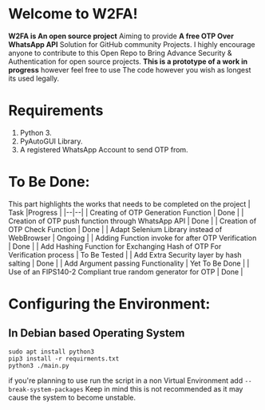# Welcome to W2FA!

**W2FA is An open source project** Aiming to provide **A free OTP Over WhatsApp API** Solution for GitHub community Projects. I highly encourage anyone to contribute to this Open Repo to Bring Advance Security & Authentication for open source projects. **This is a prototype of a  work in progress**  however feel free to use The code however you wish as longest its used legally.


# Requirements

 1. Python 3.
 2. PyAutoGUI Library.
 3. A registered WhatsApp Account to send OTP from.



#  To Be Done:
This part highlights the works that needs to be completed on the project
| Task |Progress  |
|--|--|
| Creating of OTP Generation Function | Done |
| Creation of OTP push function through WhatsApp API | Done |
| Creation of OTP Check Function | Done |
| Adapt Selenium Library instead of WebBrowser  | Ongoing   |
| Adding Function invoke for after OTP Verification | Done |
| Add Hashing Function for Exchanging Hash of OTP For Verification process | To Be Tested |
| Add Extra Security layer by hash salting | Done |
| Add Argument passing Functionality | Yet To Be Done |
| Use of an FIPS140-2 Compliant true random generator for OTP | Done |



# Configuring the Environment:



## In Debian based Operating System

    sudo apt install python3
    pip3 install -r requirments.txt
    python3 ./main.py

if you're planning to use run the script in a non Virtual Environment add `--break-system-packages` Keep in mind this is not recommended as it may cause the system to become unstable.
